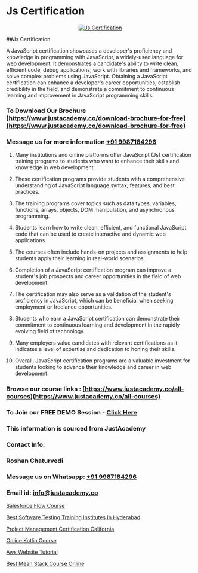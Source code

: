 # Js Certification

<p align="center">
  <a href="https://justacademy.co/course-detail/javascript-training">
    <img src="https://justacademy.co/storage2/course_image/1676636853_course_image.webp" alt="Js Certification">
  </a>
</p>
##Js Certification

A JavaScript certification showcases a developer's proficiency and knowledge in programming with JavaScript, a widely-used language for web development. It demonstrates a candidate's ability to write clean, efficient code, debug applications, work with libraries and frameworks, and solve complex problems using JavaScript. Obtaining a JavaScript certification can enhance a developer's career opportunities, establish credibility in the field, and demonstrate a commitment to continuous learning and improvement in JavaScript programming skills.
### To Download Our Brochure [https://www.justacademy.co/download-brochure-for-free](https://www.justacademy.co/download-brochure-for-free)
### Message us for more information [+91 9987184296](https://api.whatsapp.com/send?phone=919987184296)
1) Many institutions and online platforms offer JavaScript (Js) certification training programs to students who want to enhance their skills and knowledge in web development.

2) These certification programs provide students with a comprehensive understanding of JavaScript language syntax, features, and best practices.

3) The training programs cover topics such as data types, variables, functions, arrays, objects, DOM manipulation, and asynchronous programming.

4) Students learn how to write clean, efficient, and functional JavaScript code that can be used to create interactive and dynamic web applications.

5) The courses often include hands-on projects and assignments to help students apply their learning in real-world scenarios.

6) Completion of a JavaScript certification program can improve a student's job prospects and career opportunities in the field of web development.

7) The certification may also serve as a validation of the student's proficiency in JavaScript, which can be beneficial when seeking employment or freelance opportunities.

8) Students who earn a JavaScript certification can demonstrate their commitment to continuous learning and development in the rapidly evolving field of technology.

9) Many employers value candidates with relevant certifications as it indicates a level of expertise and dedication to honing their skills.

10) Overall, JavaScript certification programs are a valuable investment for students looking to advance their knowledge and career in web development.

### Browse our course links : [https://www.justacademy.co/all-courses](https://www.justacademy.co/all-courses) 
### To Join our FREE DEMO Session - [Click Here](https://www.justacademy.co/register-for-course-demo)


### This information is sourced from JustAcademy
### Contact Info:
### Roshan Chaturvedi
### Message us on Whatsapp: [+91 9987184296](https://api.whatsapp.com/send?phone=919987184296)
### Email id: [info@justacademy.co](mailto:info@justacademy.co)
                
[Salesforce Flow Course](https://www.linkedin.com/pulse/salesforce-flow-course-justacademy-portland-hqdhf?trackingId=01OfVixdwKIPUWyK6eFG3w%3D%3D&lipi=urn%3Ali%3Apage%3Ad_flagship3_company_admin%3Bis%2Ftn4MqQ4e8qp62a5t3uQ%3D%3D)

[Best Software Testing Training Institutes In Hyderabad](https://www.linkedin.com/pulse/best-software-testing-training-institutes-hyderabad-9nhmf?trackingId=FRXaqFXub3Osusr0FOMlrg%3D%3D&lipi=urn%3Ali%3Apage%3Ad_flagship3_company_admin%3BwUUQsYTGTZy3zMvOP%2FpbFA%3D%3D)

[Project Management Certification California](https://medium.com/@abhidnya.1068/project-management-certification-california-161ba2e937f2)

[Online Kotlin Course](https://medium.com/@ranepooja/online-kotlin-course-b6df1d48d0e2)

[Aws Website Tutorial](https://justacademyin.github.io/justacademy/aws-website-tutorial)

[Best Mean Stack Course Online](https://justacademyin.github.io/Articles/Best-Mean-Stack-Course-Online)

